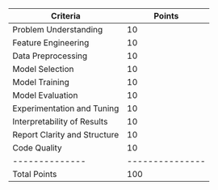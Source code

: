 
|**Criteria**                  |**Points**                |
|------------------------------|----------------------|
|Problem Understanding	       | 10                   |
|Feature Engineering	         | 10                   |
|Data Preprocessing            | 10                   |
|Model Selection	             | 10                   |
|Model Training	               | 10                   |
|Model Evaluation	             | 10                   |
|Experimentation and Tuning    | 10                   |
|Interpretability of Results   | 10                   |
|Report Clarity and Structure  | 10                   |
|Code Quality	                 | 10                   |
|  --------------              | ---------------      |
|Total Points                  | 100                  |
